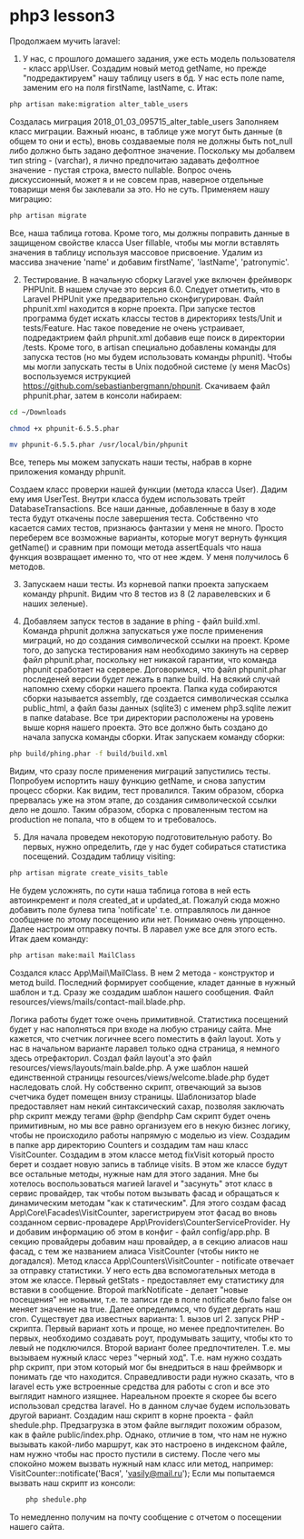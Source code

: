 # php3 lesson3

Продолжаем мучить laravel:
1. У нас, с прошлого домашего задания, уже есть модель пользователя - класс app\User. 
Создадим новый метод getName, но прежде "подредактируем" нашу таблицу users в бд. У нас есть поле name, заменим его на поля
firstName, lastName, c. Итак:
```bash
php artisan make:migration alter_table_users
``` 
Создалась миграция 2018_01_03_095715_alter_table_users
Заполняем класс миграции. Важный нюанс, в таблице уже могут быть данные (в общем то они и есть), вновь создаваемые поля не должны быть not_null либо должно быть задано дефолтное значение.
Поскольку мы добалвем тип string - (varchar), я лично предпочитаю задавать дефолтное значение - пустая строка, вместо nullable. Вопрос очень дискуссионный, может я и не совсем прав, наверное отдельные товарищи меня бы заклевали за это. Но не суть. Применяем нашу миграцию:
```bash
php artisan migrate
```
Все, наша таблица готова. Кроме того, мы должны поправить данные в защищеном свойстве класса User fillable, чтобы мы могли вставлять значения в таблицу используя массовое присвоение. Удалим из массива значение 'name' и добавим firstName', 'lastName', 'patronymic'.

2. Тестирование. В начальную сборку Laravel уже включен фреймворк PHPUnit. В нашем случае это версия 6.0. Следует отметить, что в Laravel PHPUnit уже предварительно сконфигурирован. Файл phpunit.xml находится в корне проекта. При запуске тестов программа будет искать классы тестов в директориях tests/Unit и tests/Feature. Нас такое поведение не очень устраивает, подредактрием файл phpunit.xml добавив еще поиск в директории /tests. Кроме того, в artisan специально добавлены команды для запуска тестов (но мы будем использовать команды phpunit). Чтобы мы могли запускать тесты в Unix подобной системе (у меня MacOs) воспользуемся иструкцией https://github.com/sebastianbergmann/phpunit. Скачиваем файл phpunit.phar, затем в консоли набираем:

```bash
cd ~/Downloads

chmod +x phpunit-6.5.5.phar

mv phpunit-6.5.5.phar /usr/local/bin/phpunit
```
Все, теперь мы можем запускать наши тесты, набрав в корне приложения команду phpunit.

Создаем класс проверки нашей функции (метода класса User). Дадим ему имя UserTest. Внутри класса  будем использовать трейт DatabaseTransactions. Все наши данные, добавленные в базу в ходе теста будут откачены после завершения теста.
Собственно что касается самих тестов, признаюсь фантазии у меня не много. Просто переберем все возможные варианты, которые могут вернуть функция getName() и сравним при помощи метода assertEquals что наша функция возвращает именно то, что от нее ждем. У меня получилось 6 методов.

3. Запускаем наши тесты. Из корневой папки проекта запускаем команду phpunit. Видим что 8 тестов из 8 (2 ларавелевских и 6 наших зеленые).

4. Добавляем запуск тестов в задание в phing - файл build.xml. Команда phpunit должна запускаться уже после применения миграций, но до создания символической ссылки на проект. Кроме того, до запуска тестирования нам необходимо закинуть на сервер файл phpunit.phar, поскольку нет никакой гарантии, что команда phpunit сработает на сервере.
Договоримся, что файл phpunit.phar последеней версии будет лежать в папке build. На всякий случай напомню схему сборки нашего проекта. Папка куда собираются сборки называется assembly, где создается символическая ссылка public_html, а файл базы данных (sqlite3) с именем php3.sqlite лежит в папке database.
Все три директории расположены на уровень выше корня нашего проекта. Это все должно быть создано до начала запуска команды сборки. Итак запускаем команду сборки:

```bash
php build/phing.phar -f build/build.xml
```
Видим, что сразу после применения миграций запустились тесты. Попробуем испортить нашу функцию getName, и снова запустим процесс сборки. Как видим, тест провалился. Таким образом, сборка прервалась уже на этом этапе, до создания символической ссылки дело не дошло. Таким образом, сборка с проваленным тестом на production не попала, что в общем то и требовалось.

5. Для начала проведем некоторую подготовительную работу. Во первых, нужно определить, где у нас будет собираться статистика посещений. Создадим таблицу visiting:

```bash
php artisan migrate create_visits_table
``` 

Не будем усложнять, по сути наша таблица готова в ней есть автоинкремент и поля created_at и updated_at. Пожалуй сюда можно добавить поле булева типа 'notificate' т.е. отправлялось ли данное сообщение по этому посещению или нет. Понимаю очень упрощенно.
Далее настроим отправку почты. В ларавел уже все для этого есть. Итак даем команду:
```bash
php artisan make:mail MailClass
``` 
Создался класс App\Mail\MailClass. В нем 2 метода - конструктор и метод build. Последний формирует сообщение, кладет данные в нужный шаблон и т.д. Сразу же создадим шаблон нашего сообщения. Файл resources/views/mails/contact-mail.blade.php.

Логика работы будет тоже очень примитивной. Статистика посещений будет у нас наполняться при входе на любую страницу сайта. Мне кажется, что счетчик логичнее всего поместить в файл layout.
Хоть у нас в начальном варианте ларавел только одна страница, я немного здесь отрефакторил. Создал файл layout'а это файл resources/views/layouts/main.balde.php. А уже шаблон нашей единственной страницы resources/views/welcome.blade.php будет наследовать слой.
Ну собственно скрипт, отвечающий за вызов счетчика будет помещен внизу страницы. Шаблонизатор blade предоставляет нам некий синтаксический сахар, позволяя заключать php скрипт между тегами @php @endphp 
Сам скрипт будет очень примитивным, но мы все равно организуем его в некую бизнес логику, чтобы не происходило работы напрямую с моделью из view. Создадим в папке app директорию Counters и создадим там наш класс VisitCounter. Создадим в этом классе метод fixVisit который просто берет и создает новую запись в таблице visits.
В этом же классе будут все остальные методы, нужные нам для этого задания. Мне бы хотелось воспользоваться магией laravel и "засунуть" этот класс в сервис провайдер, так чтобы потом вызывать фасад и обращаться к динамическим методам "как к статическим".
Для этого создам фасад  App\Core\Facades\VisitCounter, зарегистрируем этот фасад во вновь созданном сервис-провадере App\Providers\CounterServiceProvider. Ну и добавим информацию об этом в конфиг - файл config/app.php. В секцию провайдеры добавим наш провайдер, а в секцию алиасов наш фасад, с тем же названием алиаса VisitCounter (чтобы никто не догадался).
Метод класса App\Counters\VisitCounter - notificate отвечает за отправку статистики. У него есть два вспомогательных метода в этом же классе. Первый getStats - предоставляет ему статистику для вставки в сообщение. Второй markNotificate - делает "новые посещения" не новыми, т.е. те записи где в поле notificate было false он меняет значение на true.
Далее определимся, что будет дергать наш cron. Существует два известных варианта: 1. вызов url 2. запуск PHP - скрипта. Первый вариант хоть и проще, но менее предпочтителен. Во первых, необходимо создавать роут, продумывать защиту, чтобы кто то левый не подключился. Второй вариант более предпочтителен. Т.е. мы вызываем нужный класс через "черный ход". Т.е. нам нужно создать php скрипт, при этом который мог бы внедриться в наш фреймворк и понимать где что находится.
Справедливости ради нужно сказать, что в laravel есть уже встроенные средства для работы с cron и все это выглядит намного изящнее. Нареальном проекте я скорее бы всего использовал средства laravel. Но в данном случае будем использовать другой вариант. Создадим наш скрипт в корне проекта - файл shedule.php. Предзагрузка в этом файле выглядит похожим образом, как в файле public/index.php. Однако, отличие в том, что нам не нужно вызывать какой-либо маршрут, как это настроено в индексном файле, нам нужно чтобы нас просто пустили в систему.
После чего мы спокойно можем вызвать нужный нам класс или метод, например: VisitCounter::notificate('Вася', 'vasily@mail.ru'); Если мы попытаемся вызвать наш скрипт из консоли:

```bash
    php shedule.php
```

То немедленно получим на почту сообщение с отчетом о посещении нашего сайта.
